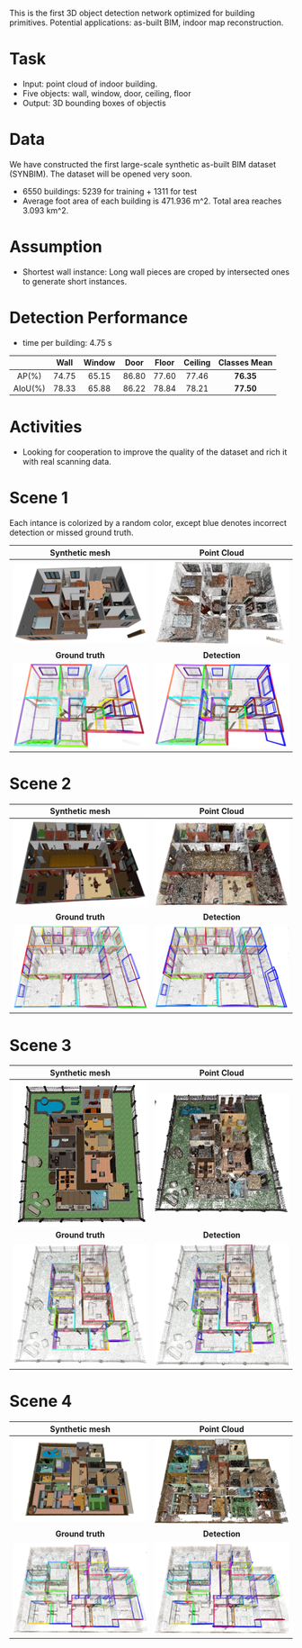 This is the first 3D object detection network optimized for building primitives. 
Potential applications: as-built BIM, indoor map reconstruction.


# Task
* Input: point cloud of indoor building. 
* Five objects: wall, window, door, ceiling, floor
* Output: 3D bounding boxes of objectis

# Data
We have constructed the first large-scale synthetic as-built BIM dataset (SYNBIM). The dataset will be opened very soon.
* 6550 buildings: 5239 for training + 1311 for test
* Average foot area of each building is 471.936 m^2. Total area reaches 3.093 km^2.

# Assumption
* Shortest wall instance: Long wall pieces are croped by intersected ones to generate short instances.

# Detection Performance
* time per building: 4.75 s

| | Wall | Window | Door | Floor| Ceiling | Classes Mean |
| :-------------: | :-------------: | :-------------: | :-------------: | :-------------: | :-------------: | :-------------: |
| AP(%) | 74.75 | 65.15 | 86.80 | 77.60| 77.46 | **76.35** |
| AIoU(%) | 78.33 | 65.88 | 86.22 | 78.84| 78.21 | **77.50** |


# Activities
* Looking for cooperation to improve the quality of the dataset and rich it with real scanning data.

# Scene 1
Each intance is colorized by a random color, except blue denotes incorrect detection or missed ground truth.

|Synthetic mesh  | Point Cloud   |
| :-------------: | :-------------: |
| ![Mesh1](./detect_res/1/mesh1.png)  | ![Pcl1](./detect_res/1/pcl1.png) |
| **Ground truth** | **Detection** |
| ![Gt1](./detect_res/1/gt1.png) | ![Det1](./detect_res/1/det1.png) | 

# Scene 2
  
|Synthetic mesh  | Point Cloud   |
| :-------------: | :-------------: |
| ![Mesh2](./detect_res/2/mesh2.png)  | ![Pcl2](./detect_res/2/pcl2.png)  |
| **Ground truth** | **Detection** |
|![Gt2](./detect_res/2/gt2.png) | ![Det2](./detect_res/2/det2.png)   |

# Scene 3
  
|Synthetic mesh  | Point Cloud   |
| :-------------: | :-------------: |
|  ![Mesh3](./detect_res/3/mesh3.png)   |![Pcl3](./detect_res/3/pcl3.png) |
| **Ground truth** | **Detection** |
| ![Gt3](./detect_res/3/gt3.png)  | ![Det3](./detect_res/3/det3.png) |

# Scene 4
  
|Synthetic mesh  | Point Cloud   |
| :-------------: | :-------------: |
|  ![Mesh4](./detect_res/4/mesh4.png)  | ![Pcl4](./detect_res/4/pcl4.png) |
| **Ground truth** | **Detection** |
|![Gt4](./detect_res/4/gt4.png)  | ![Det4](./detect_res/4/det4.png)  |

